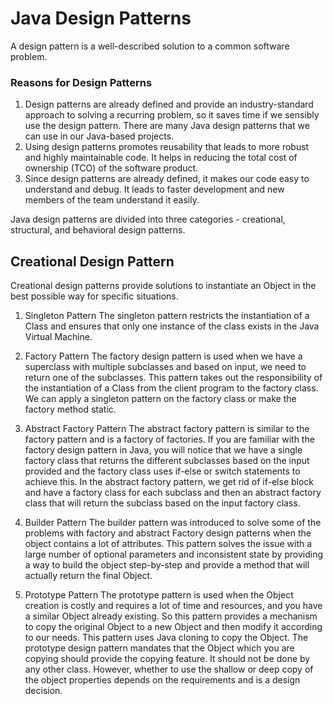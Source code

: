 # Java Design Patterns

A design pattern is a well-described solution to a common software problem.

### Reasons for Design Patterns

1. Design patterns are already defined and provide an industry-standard approach to solving a recurring problem, 
   so it saves time if we sensibly use the design pattern. There are many Java design patterns that we can use in our Java-based projects.
2. Using design patterns promotes reusability that leads to more robust and highly maintainable code. 
   It helps in reducing the total cost of ownership (TCO) of the software product.
3. Since design patterns are already defined, it makes our code easy to understand and debug. 
   It leads to faster development and new members of the team understand it easily.

Java design patterns are divided into three categories - creational, structural, and behavioral design patterns.

## Creational Design Pattern

Creational design patterns provide solutions to instantiate an Object in the best possible way for specific situations.

1. Singleton Pattern
   The singleton pattern restricts the instantiation of a Class and ensures that only one instance of the class exists in the Java Virtual Machine.

2. Factory Pattern
   The factory design pattern is used when we have a superclass with multiple subclasses and based on input, we need to return one of the subclasses. 
   This pattern takes out the responsibility of the instantiation of a Class from the client program to the factory class. 
   We can apply a singleton pattern on the factory class or make the factory method static.

3. Abstract Factory Pattern
   The abstract factory pattern is similar to the factory pattern and is a factory of factories. 
   If you are familiar with the factory design pattern in Java, 
   you will notice that we have a single factory class that returns the different subclasses based on the input provided
   and the factory class uses if-else or switch statements to achieve this. 
   In the abstract factory pattern, we get rid of if-else block and have a factory class for each subclass and 
   then an abstract factory class that will return the subclass based on the input factory class.

4. Builder Pattern
   The builder pattern was introduced to solve some of the problems with factory and abstract Factory design patterns when the object contains a lot of attributes. 
   This pattern solves the issue with a large number of optional parameters and inconsistent state by providing a way to build the object step-by-step and 
   provide a method that will actually return the final Object.

5. Prototype Pattern
   The prototype pattern is used when the Object creation is costly and requires a lot of time and resources, 
   and you have a similar Object already existing. So this pattern provides a mechanism to copy the original Object to a new Object and then modify it according to our needs. 
   This pattern uses Java cloning to copy the Object. The prototype design pattern mandates that the Object which you are copying should provide the copying feature. 
   It should not be done by any other class. However, whether to use the shallow or deep copy of the object properties depends on the requirements and is a design decision.